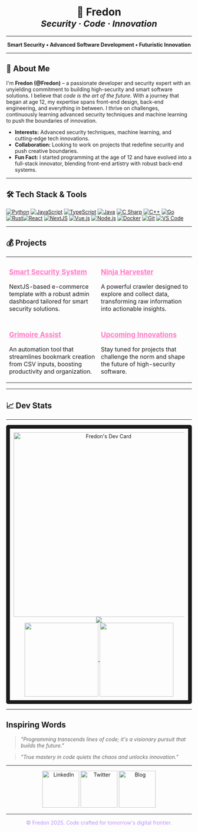 <h1 align="center">
  👾 Fredon <br>
  <sub><em>Security · Code · Innovation</em></sub>
</h1>

---

<div align="center">
  <strong>Smart Security • Advanced Software Development • Futuristic Innovation</strong>
</div>

---

## 👋 About Me

I'm **Fredon (@Fredon)** – a passionate developer and security expert with an unyielding commitment to building high-security and smart software solutions. I believe that _code is the art of the future_. With a journey that began at age 12, my expertise spans front-end design, back-end engineering, and everything in between. I thrive on challenges, continuously learning advanced security techniques and machine learning to push the boundaries of innovation.

-   **Interests:** Advanced security techniques, machine learning, and cutting-edge tech innovations.
-   **Collaboration:** Looking to work on projects that redefine security and push creative boundaries.
-   **Fun Fact:** I started programming at the age of 12 and have evolved into a full-stack innovator, blending front-end artistry with robust back-end systems.

---

## 🛠️ Tech Stack & Tools

<p align="center">

[![Python](https://img.shields.io/badge/Python-3670A0?style=for-the-badge&logo=python&logoColor=white)](https://www.python.org/) [![JavaScript](https://img.shields.io/badge/JavaScript-F7DF1E?style=for-the-badge&logo=javascript&logoColor=black)](https://developer.mozilla.org/en-US/docs/Web/JavaScript) [![TypeScript](https://img.shields.io/badge/TypeScript-007ACC?style=for-the-badge&logo=typescript&logoColor=white)](https://www.typescriptlang.org/) [![Java](https://img.shields.io/badge/Java-ED8B00?style=for-the-badge&logo=java&logoColor=white)](https://www.java.com/) [![C Sharp](https://img.shields.io/badge/C%23-239120?style=for-the-badge&logo=c-sharp&logoColor=white)](https://docs.microsoft.com/dotnet/csharp/) [![C++](https://img.shields.io/badge/C++-00599C?style=for-the-badge&logo=c%2B%2B&logoColor=white)](https://isocpp.org/) [![Go](https://img.shields.io/badge/Go-00ADD8?style=for-the-badge&logo=go&logoColor=white)](https://golang.org/) [![Rust](https://img.shields.io/badge/Rust-000000?style=for-the-badge&logo=rust&logoColor=white)](https://www.rust-lang.org/)[![React](https://img.shields.io/badge/React-61DAFB?style=for-the-badge&logo=react&logoColor=black)](https://reactjs.org/) [![NextJS](https://img.shields.io/badge/Nextjs-DD0031?style=for-the-badge&logo=nextjs&logoColor=white)](https://nextjs.org/) [![Vue.js](https://img.shields.io/badge/Vue.js-4FC08D?style=for-the-badge&logo=vue.js&logoColor=white)](https://vuejs.org/) [![Node.js](https://img.shields.io/badge/Node.js-339933?style=for-the-badge&logo=node.js&logoColor=white)](https://nodejs.org/en/) [![Docker](https://img.shields.io/badge/Docker-2496ED?style=for-the-badge&logo=docker&logoColor=white)](https://www.docker.com/) [![Git](https://img.shields.io/badge/Git-F05032?style=for-the-badge&logo=git&logoColor=white)](https://git-scm.com/) [![VS Code](https://img.shields.io/badge/VS%20Code-007ACC?style=for-the-badge&logo=visual-studio-code&logoColor=white)](https://code.visualstudio.com/)

</p>

---

## 💰 Projects

<table>
  <tr>
    <td valign="top">
      <h3><a href="https://github.com/patrik-fredon/smart-security-system" target="_blank" style="color:#ff79c6;">Smart Security System</a></h3>
      <p>NextJS-based e-commerce template with a robust admin dashboard tailored for smart security solutions.</p>
    </td>
    <td valign="top">
      <h3><a href="https://github.com/patrik-fredon/WebNinjaHarvester.git" target="_blank" style="color:#ff79c6;">Ninja Harvester</a></h3>
      <p>A powerful crawler designed to explore and collect data, transforming raw information into actionable insights.</p>
    </td>
  </tr>
  <tr>
    <td valign="top">
      <h3><a href="https://github.com/patrik-fredon/GrimoireAssist.git" target="_blank" style="color:#ff79c6;">Grimoire Assist</a></h3>
      <p>An automation tool that streamlines bookmark creation from CSV inputs, boosting productivity and organization.</p>
    </td>
    <td valign="top">
      <h3><a href="https://github.com/patrik-fredon/another-future-project" target="_blank" style="color:#ff79c6;">Upcoming Innovations</a></h3>
      <p>Stay tuned for projects that challenge the norm and shape the future of high-security software.</p>
    </td>
  </tr>
</table>

---

## 📈 Dev Stats

---

<div align="center" style="border: 10px solid; padding: 10px; border-radius: 5px; shadow: 2px 2px 5px #44475a;">
  <div>
    <a href="https://github.com/patrik-fredon/convoychat">
      <img src="https://api.daily.dev/devcards/v2/e6P0XIguJcE4F5bB1OVF5.png?type=wide&r=usx" width="500" alt="Fredon's Dev Card"/>
      <img src="https://api.githubtrends.io/user/svg/patrik-fredon/repos?time_range=one_year&include_private=True&group=private&loc_metric=changed&theme=classic" />
    </a>
  </div>
  <a href="https://github.com/patrik-fredon/github-readme-stats">
    <img height=200 align="center" src="https://github-readme-stats.vercel.app/api?username=patrik-fredon&theme=white" />
  </a>
  <a href="https://github.com/patrik-fredon/convoychat">
    <img height=200 align="center" src="https://github-readme-stats.vercel.app/api/top-langs?username=patrik-fredon&layout=compact&langs_count=8&card_width=320&theme=white" />
  </a>
</div>

---

## Inspiring Words

> _"Programming transcends lines of code; it's a visionary pursuit that builds the future."_

> _"True mastery in code quiets the chaos and unlocks innovation."_

---

  <div align="center">
    <img width=100 src="https://img.shields.io/badge/LinkedIn-Connect-blue?style=?style=for-the-badge&logo=linkedin" alt="LinkedIn">
    <img width=100 src="https://img.shields.io/twitter/follow/Fredon?style=?style=for-the-badge" alt="Twitter">
    <img width=100 src="https://img.shields.io/badge/Blog-Follow-lightgrey?style=?style=for-the-badge&logo=blogger" alt="Blog">
  </div>

---

<div align="center" style="font-size:14px; color: #bd93f9;">
  &copy; Fredon 2025. Code crafted for tomorrow's digital frontier.
</div>
